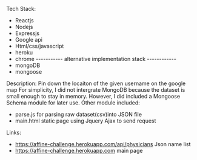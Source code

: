 Tech Stack: 
- Reactjs 
- Nodejs
- Expressjs 
- Google api
- Html/css/javascript
- heroku
- chrome
----------- alternative implementation stack ------------
- mongoDB
- mongoose


Description: 
Pin down the locaiton of the given username on the google map
For simplicity, I did not intergrate MongoDB because the dataset is small enough to stay in memory. However, I did included a Mongoose Schema module for later use.
Other module included:
- parse.js for parsing raw dataset(csv)into JSON file 
- main.html static page using Jquery Ajax to send request


Links: 
- https://affine-challenge.herokuapp.com/api/physicians Json name list
- https://affine-challenge.herokuapp.com main page